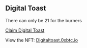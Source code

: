 ## Digital Toast 
 
There can only be 21 for the burners 
 
 
 [Claim Digital Toast](https://burnbook.io)

 
 
 
 View the NFT: [Digitaltoast.0xbtc.io](https://digitaltoast.0xbtc.io)
